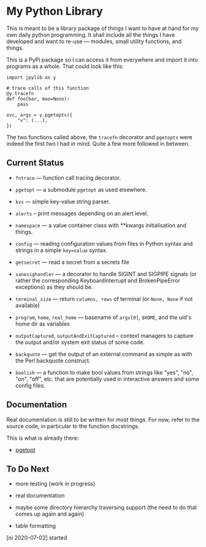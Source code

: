 My Python Library
=================

This is meant to be a library package of things I want to have at
hand for my own daily python programming. It shall include all the
things I have developed and want to re-use — modules, small utility
functions, and things.

This is a PyPi package so I can access it from everywhere and import
it into programs as a whole. That could look like this:

    import jpylib as y

    # trace calls of this function
    @y.tracefn
    def foo(bar, moo=None):
        pass

    ovc, args = y.pgetopts({
        "v": (...),
    })

The two functions called above, the `tracefn` decorator and
`pgetopts` were indeed the first two I had in mind. Quite a few more
followed in between.


Current Status
--------------

* `fntrace` — function call tracing decorator.

* `pgetopt` — a submodule `pgetopt` as used elsewhere.

* `kvs` — simple key-value string parser.

* `alerts` – print messages depending on an alert level.

* `namespace` — a value container class with **kwargs initialisation
  and things.

* `config` — reading configuration values from files in Python
  syntax and strings in a simple `key=value` syntax.

* `getsecret` — read a secret from a secrets file

* `sanesighandler` — a decorator to handle SIGINT and SIGPIPE
  signals (or rather the corresponding KeyboardInterrupt and
  BrokenPipeError exceptions) as they should be.

* `terminal_size` — return `columns, rows` of terminal (or `None,
  None` if not available)

* `program`, `home`, `real_home` — basename of `argv[0]`, `$HOME`,
  and the uid's home dir as variables

* `outputCaptured`, `outputAndExitCaptured` – context managers to
  capture the output and/or system exit status of some code.

* `backquote` — get the output of an external command as simple as
  with the Perl backquote construct.

* `boolish` — a function to make bool values from strings like
  "yes", "no", "on", "off", etc. that are potentially used in
  interactive answers and some config files.


Documentation
-------------

Real documentation is still to be written for most things. For now,
refer to the source code, in particular to the function docstrings.

This is what is already there:

* [pgetopt](doc/pgetopt.md)


To Do Next
----------

* more testing (work in progress)

* real documentation

* maybe some directory hierarchy traversing support (the need to do
  that comes up again and again)

* table formatting

[ni 2020-07-02] started
